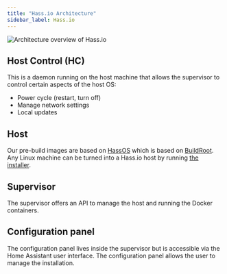 ```yaml
---
title: "Hass.io Architecture"
sidebar_label: Hass.io
---
```


![Architecture overview of Hass.io](/img/en/architecture/hassio.png)

## Host Control (HC)

This is a daemon running on the host machine that allows the supervisor to control certain aspects of the host OS:

- Power cycle (restart, turn off)
- Manage network settings
- Local updates

## Host

Our pre-build images are based on [HassOS](https://github.com/home-assistant/hassos) which is based on [BuildRoot](https://buildroot.org/). Any Linux machine can be turned into a Hass.io host by running [the installer](https://www.home-assistant.io/hassio/installation/#alternative-install-on-generic-linux-server).

## Supervisor

The supervisor offers an API to manage the host and running the Docker containers.

## Configuration panel

The configuration panel lives inside the supervisor but is accessible via the Home Assistant user interface. The configuration panel allows the user to manage the installation.